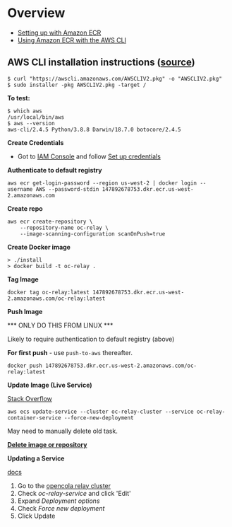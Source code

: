 
# Overview
* [Setting up with Amazon ECR](https://docs.aws.amazon.com/AmazonECR/latest/userguide/get-set-up-for-amazon-ecr.html)
* [Using Amazon ECR with the AWS CLI](https://docs.aws.amazon.com/AmazonECR/latest/userguide/getting-started-cli.html)


## AWS CLI installation instructions ([source](https://docs.aws.amazon.com/cli/latest/userguide/getting-started-install.html))

```
$ curl "https://awscli.amazonaws.com/AWSCLIV2.pkg" -o "AWSCLIV2.pkg"
$ sudo installer -pkg AWSCLIV2.pkg -target /
```

**To test:**

```
$ which aws
/usr/local/bin/aws
$ aws --version
aws-cli/2.4.5 Python/3.8.8 Darwin/18.7.0 botocore/2.4.5
```

**Create Credentials**
* Got to [IAM Console](https://us-west-2.console.aws.amazon.com/iamv2/home#/home) and follow [Set up credentials](https://docs.aws.amazon.com/cli/latest/userguide/cli-configure-quickstart.html)

**Authenticate to default registry**

```
aws ecr get-login-password --region us-west-2 | docker login --username AWS --password-stdin 147892678753.dkr.ecr.us-west-2.amazonaws.com
```

**Create repo**
```
aws ecr create-repository \
    --repository-name oc-relay \
    --image-scanning-configuration scanOnPush=true
```

**Create Docker image**
```
> ./install
> docker build -t oc-relay .
```

**Tag Image**
```
docker tag oc-relay:latest 147892678753.dkr.ecr.us-west-2.amazonaws.com/oc-relay:latest
```

**Push Image**

*** ONLY DO THIS FROM LINUX ***

Likely to require authentication to default registry (above)

**For first push** - use ``push-to-aws`` thereafter. 
```
docker push 147892678753.dkr.ecr.us-west-2.amazonaws.com/oc-relay:latest
```

**Update Image (Live Service)**

[Stack Overflow](https://stackoverflow.com/questions/48099941/how-to-update-container-image-in-aws-fargate)
 
```
aws ecs update-service --cluster oc-relay-cluster --service oc-relay-container-service --force-new-deployment
```

May need to manually delete old task. 

**[Delete image or repository](https://docs.aws.amazon.com/AmazonECR/latest/userguide/getting-started-cli.html)**

**Updating a Service**

[docs](https://docs.aws.amazon.com/AmazonECS/latest/developerguide/update-service-console-v2.html)

1. Go to the [opencola relay cluster](https://us-west-2.console.aws.amazon.com/ecs/v2/clusters/opencola/services?region=us-west-2)
2. Check *oc-relay-service* and click 'Edit'
3. Expand *Deployment options*
4. Check *Force new deployment*
5. Click Update

